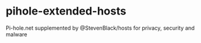# pihole-extended-hosts
Pi-hole.net supplemented by @StevenBlack/hosts for privacy, security and malware
